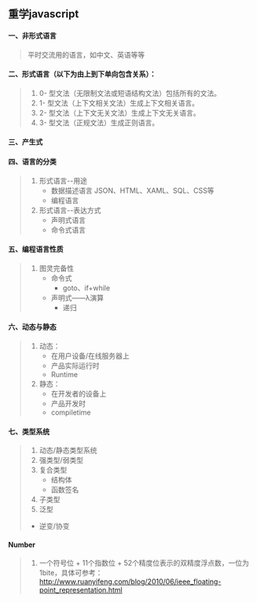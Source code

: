 ## 重学javascript
#### 一、非形式语言
> 平时交流用的语言，如中文、英语等等 
#### 二、形式语言（以下为由上到下单向包含关系）： 
>1. 0- 型文法（无限制文法或短语结构文法）包括所有的文法。 
>2. 1- 型文法（上下文相关文法）生成上下文相关语言。 
>3. 2- 型文法（上下文无关文法）生成上下文无关语言。 
>4. 3- 型文法（正规文法）生成正则语言。 
#### 三、产生式 
#### 四、语言的分类
> 1. 形式语言--用途 
>       * 数据描述语言 JSON、HTML、XAML、SQL、CSS等
>       * 编程语言
> 2. 形式语言--表达方式
>       * 声明式语言
>       * 命令式语言
#### 五、编程语言性质
> 1. 图灵完备性
>       * 命令式
>           + goto、if+while
>       * 声明式——λ演算
>           + 递归
#### 六、动态与静态
> 1. 动态：
>       * 在用户设备/在线服务器上
>       * 产品实际运行时
>       * Runtime
> 2. 静态：
>       * 在开发者的设备上
>       * 产品开发时
>       * compiletime
#### 七、类型系统
> 1. 动态/静态类型系统
> 2. 强类型/弱类型
> 3. 复合类型
>       * 结构体
>       * 函数签名
> 4. 子类型
> 5. 泛型
>   * 逆变/协变
#### Number
> 1. 一个符号位 + 11个指数位 + 52个精度位表示的双精度浮点数，一位为1bite，具体可参考：http://www.ruanyifeng.com/blog/2010/06/ieee_floating-point_representation.html
